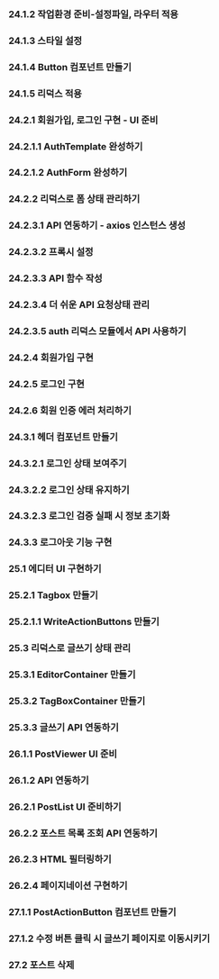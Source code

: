 ### 24.1.2 작업환경 준비-설정파일, 라우터 적용

### 24.1.3 스타일 설정

### 24.1.4 Button 컴포넌트 만들기

### 24.1.5 리덕스 적용

### 24.2.1 회원가입, 로그인 구현 - UI 준비

### 24.2.1.1 AuthTemplate 완성하기

### 24.2.1.2 AuthForm 완성하기

### 24.2.2 리덕스로 폼 상태 관리하기

### 24.2.3.1 API 연동하기 - axios 인스턴스 생성

### 24.2.3.2 프록시 설정

### 24.2.3.3 API 함수 작성

### 24.2.3.4 더 쉬운 API 요청상태 관리

### 24.2.3.5 auth 리덕스 모듈에서 API 사용하기

### 24.2.4 회원가입 구현

### 24.2.5 로그인 구현

### 24.2.6 회원 인증 에러 처리하기

### 24.3.1 헤더 컴포넌트 만들기

### 24.3.2.1 로그인 상태 보여주기

### 24.3.2.2 로그인 상태 유지하기

### 24.3.2.3 로그인 검증 실패 시 정보 초기화

### 24.3.3 로그아웃 기능 구현

### 25.1 에디터 UI 구현하기

### 25.2.1 Tagbox 만들기

### 25.2.1.1 WriteActionButtons 만들기

### 25.3 리덕스로 글쓰기 상태 관리

### 25.3.1 EditorContainer 만들기

### 25.3.2 TagBoxContainer 만들기

### 25.3.3 글쓰기 API 연동하기

### 26.1.1 PostViewer UI 준비

### 26.1.2 API 연동하기

### 26.2.1 PostList UI 준비하기

### 26.2.2 포스트 목록 조회 API 연동하기

### 26.2.3 HTML 필터링하기

### 26.2.4 페이지네이션 구현하기

### 27.1.1 PostActionButton 컴포넌트 만들기

### 27.1.2 수정 버튼 클릭 시 글쓰기 페이지로 이동시키기

### 27.2 포스트 삭제
